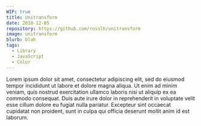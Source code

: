 ```yaml
---
WIP: true
title: Unitransform
date: 2018-12-05
repository: https://github.com/rosslh/unitransform
image: unitransform
blurb: blah
tags:
  - Library
  - JavaScript
  - Color
---
```


Lorem ipsum dolor sit amet, consectetur adipiscing elit, sed do eiusmod tempor incididunt ut labore et dolore magna aliqua. Ut enim ad minim veniam, quis nostrud exercitation ullamco laboris nisi ut aliquip ex ea commodo consequat. Duis aute irure dolor in reprehenderit in voluptate velit esse cillum dolore eu fugiat nulla pariatur. Excepteur sint occaecat cupidatat non proident, sunt in culpa qui officia deserunt mollit anim id est laborum.
